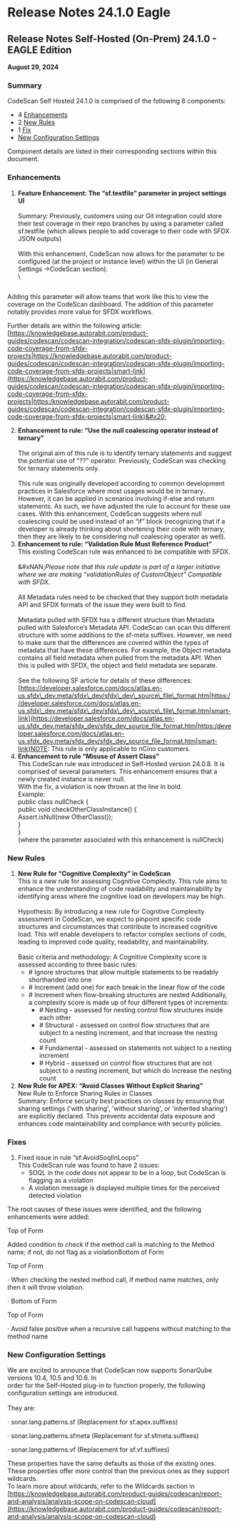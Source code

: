# Release Notes 24.1.0 Eagle

## Release Notes Self-Hosted (On-Prem) 24.1.0 - EAGLE Edition

**August 29, 2024**

### Summary

CodeScan Self Hosted 24.1.0 is comprised of the following 8 components:

* 4 [Enhancements](release-notes-24.1.0-eagle.md#enhancements)
* 2 [New Rules](release-notes-24.1.0-eagle.md#new-rules)
* 1 [Fix](release-notes-24.1.0-eagle.md#fixes)
* [New Configuration Settings](release-notes-24.1.0-eagle.md#new-configuration-settings)

Component details are listed in their corresponding sections within this document.

### Enhancements

1.  **Feature Enhancement: The “sf.testfile” parameter in project settings UI**\
    \
    Summary:  Previously, customers using our Git integration could store their test coverage in their repo branches by using a parameter called sf.testfile (which allows people to add coverage to their code with SFDX JSON outputs)\
    \
    With this enhancement, CodeScan now allows for the parameter to be configured (at the project or instance level) within the UI (in General Settings ->CodeScan section).\
    \


    <figure><img src="../../../../.gitbook/assets/image (1498).png" alt=""><figcaption></figcaption></figure>

Adding this parameter will allow teams that work like this to view the coverage on the CodeScan dashboard. The addition of this parameter notably provides more value for SFDX workflows.

Further details are within the following article: [https://knowledgebase.autorabit.com/product-guides/codescan/codescan-integration/codescan-sfdx-plugin/importing-code-coverage-from-sfdx-projects|https://knowledgebase.autorabit.com/product-guides/codescan/codescan-integration/codescan-sfdx-plugin/importing-code-coverage-from-sfdx-projects|smart-link](https://knowledgebase.autorabit.com/product-guides/codescan/codescan-integration/codescan-sfdx-plugin/importing-code-coverage-from-sfdx-projects|https:/knowledgebase.autorabit.com/product-guides/codescan/codescan-integration/codescan-sfdx-plugin/importing-code-coverage-from-sfdx-projects|smart-link)&#x20;

2. **Enhancement to rule: “Use the null coalescing operator instead of ternary”**\
   \
   The original aim of this rule is to identify ternary statements and suggest the potential use of "??" operator.  Previously, CodeScan was checking for ternary statements only.\
   \
   This rule was originally developed according to common development practices in Salesforce where most usages would be in ternary. However, it can be applied in scenarios involving if-else and return statements.  As such, we have adjusted the rule to account for these use cases. With this enhancement, CodeScan suggests where null coalescing could be used instead of an “if” block (recognizing that if a developer is already thinking about shortening their code with ternary, then they are likely to be considering null coalescing operator as well).
3. **Enhancement to rule: “Validation Rule Must Reference Product”**\
   This existing CodeScan rule was enhanced to be compatible with SFDX.\
   \
   &#xNAN;_&#x50;lease note that this rule update is part of a larger initiative where we are making “validationRules of CustomObject” Compatible with SFDX._\
   \
   All Metadata rules need to be checked that they support both metadata API and SFDX formats of the issue they were built to find.\
   \
   Metadata pulled with SFDX has a different structure than Metadata pulled with Salesforce’s Metadata API. CodeScan can scan this different structure with some additions to the sf-meta suffixes. However, we need to make sure that the differences are covered within the types of metadata that have these differences. For example, the Object metadata contains all field metadata when pulled from the metadata API. When this is pulled with SFDX, the object and field metadata are separate.\
   \
   See the following SF article for details of these differences:[https://developer.salesforce.com/docs/atlas.en-us.sfdx\_dev.meta/sfdx\_dev/sfdx\_dev\_source\_file\_format.htm|https://developer.salesforce.com/docs/atlas.en-us.sfdx\_dev.meta/sfdx\_dev/sfdx\_dev\_source\_file\_format.htm|smart-link](https://developer.salesforce.com/docs/atlas.en-us.sfdx_dev.meta/sfdx_dev/sfdx_dev_source_file_format.htm|https:/developer.salesforce.com/docs/atlas.en-us.sfdx_dev.meta/sfdx_dev/sfdx_dev_source_file_format.htm|smart-link)NOTE: This rule is only applicable to nCino customers.&#x20;
4. **Enhancement to rule “Misuse of Assert Class”**\
   This CodeScan rule was introduced in Self-Hosted version 24.0.8.  It is comprised of several parameters. This enhancement ensures that a newly created instance is never null. \
   With the fix, a violation is now thrown at the line in bold. \
   Example:\
   public class nullCheck {\
   public void checkOtherClassInstance() {\
   Assert.isNull(new OtherClass()); \
   }\
   }\
   (where the parameter associated with this enhancement is nullCheck)

### New Rules

1. **New Rule for “Cognitive Complexity” in CodeScan**\
   This is a new rule for assessing Cognitive Complexity. This rule aims to enhance the understanding of code readability and maintainability by identifying areas where the cognitive load on developers may be high.\
   \
   Hypothesis:  By introducing a new rule for Cognitive Complexity assessment in CodeScan, we expect to pinpoint specific code structures and circumstances that contribute to increased cognitive load. This will enable developers to refactor complex sections of code, leading to improved code quality, readability, and maintainability.\
   \
   Basic criteria and methodology:  A Cognitive Complexity score is assessed according to three basic rules:
   * \# Ignore structures that allow multiple statements to be readably shorthanded into one
   * \# Increment (add one) for each break in the linear flow of the code
   * \# Increment when flow-breaking structures are nested Additionally, a complexity score is made up of four different types of increments:
     * \# Nesting - assessed for nesting control flow structures inside each other
     * \# Structural - assessed on control flow structures that are subject to a nesting increment, and that increase the nesting count
     * \# Fundamental - assessed on statements not subject to a nesting increment
     * \# Hybrid - assessed on control flow structures that are not subject to a nesting increment, but which do increase the nesting count&#x20;
2. **New Rule for APEX: “Avoid Classes Without Explicit Sharing”**\
   New Rule to Enforce Sharing Rules in Classes\
   Summary:  Enforce security best practices on classes by ensuring that sharing settings ('with sharing', 'without sharing', or 'inherited sharing') are explicitly declared. This prevents accidental data exposure and enhances code maintainability and compliance with security policies.

### Fixes

1. Fixed issue in rule “sf:AvoidSoqlInLoops”\
   This CodeScan rule was found to have 2 issues:
   * SOQL in the code does not appear to be in a loop, but CodeScan is flagging as a violation
   * A violation message is displayed multiple times for the perceived detected violation

The root causes of these issues were identified, and the following enhancements were added:

Top of Form

Added condition to check if the method call is matching to the Method name; if not, do not flag as a violationBottom of Form

Top of Form

·       When checking the nested method call, if method name matches, only then it will throw violation.

·       Bottom of Form

Top of Form

·       Avoid false positive when a recursive call happens without matching to the method name

### **New Configuration Settings**

We are excited to announce that CodeScan now supports SonarQube versions 10.4, 10.5 and 10.6. In\
order for the Self-Hosted plug-in to function properly, the following configuration settings are introduced.\
\
They are:

·       sonar.lang.patterns.sf  (Replacement for sf.apex.suffixes)

·       sonar.lang.patterns.sfmeta (Replacement for sf.sfmeta.suffixes)

·       sonar.lang.patterns.vf (Replacement for sf.vf.suffixes)

These properties have the same defaults as those of the existing ones. These properties offer more control than the previous ones as they support wildcards.\
To learn more about wildcards, refer to the Wildcards section in [https://knowledgebase.autorabit.com/product-guides/codescan/report-and-analysis/analysis-scope-on-codescan-cloud](https://knowledgebase.autorabit.com/product-guides/codescan/report-and-analysis/analysis-scope-on-codescan-cloud)

<figure><img src="../../../../.gitbook/assets/image (1496).png" alt=""><figcaption></figcaption></figure>

<figure><img src="../../../../.gitbook/assets/image (1497).png" alt=""><figcaption></figcaption></figure>

<figure><img src="../../../../.gitbook/assets/image (1493).png" alt=""><figcaption></figcaption></figure>
